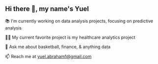 ## Hi there 👋, my name's Yuel
📚 I'm currently working on data analysis projects, focusing on predictive analysis

👨‍💻 My current favorite project is my healthcare analytics project

💬 Ask me about basketball, finance, & anything data

📫 Reach me at yuel.abraham1@gmail.com





<!--
**yuelabraham/YuelAbraham** is a ✨ _special_ ✨ repository because its `README.md` (this file) appears on your GitHub profile.

Here are some ideas to get you started:

- 🔭 I’m currently working on ...
- 🌱 I’m currently learning ...
- 👯 I’m looking to collaborate on ...
- 🤔 I’m looking for help with ...
- 💬 Ask me about ...
- 📫 How to reach me: ...
- 😄 Pronouns: ...
- ⚡ Fun fact: ...
-->
